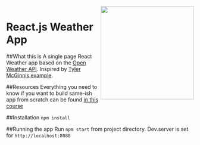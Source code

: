 <img src="http://www.reactjsprogram.com/images/reactjsprogram-500.png" width="250" align="right">

React.js Weather App
========

##What this is
A single page React Weather app based on the [Open Weather API](http://openweathermap.org/api). Inspired by [Tyler McGinnis example](http://www.reactjsprogram.com/React-Fundamentals-Project).

##Resources
Everything you need to know if you want to build same-ish app from scratch can be found [in this course](http://courses.reactjsprogram.com/)

##Installation
`npm install`

##Running the app
Run `npm start` from project directory. Dev.server is set for `http://localhost:8080`

